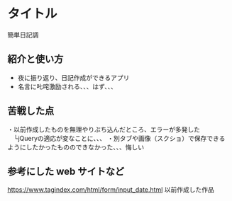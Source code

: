 # タイトル
簡単日記調

## 紹介と使い方
 - 夜に振り返り、日記作成ができるアプリ
 - 名言に𠮟咤激励される、、、はず、、、

## 苦戦した点
・以前作成したものを無理やりぶち込んだところ、エラーが多発した
　└jQueryの適応が変なことに、、、
・別タブや画像（スクショ）で保存できるようにしたかったもののできなかった、、、悔しい

## 参考にした web サイトなど
https://www.tagindex.com/html/form/input_date.html
以前作成した作品
